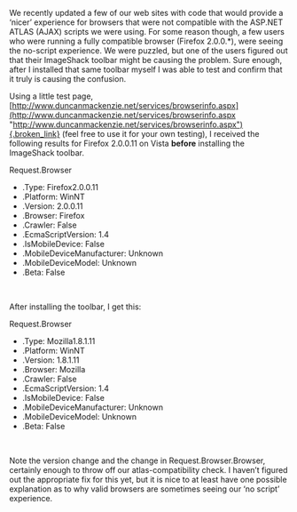 We recently updated a few of our web sites with code that would provide a &#8216;nicer&#8217; experience for browsers that were not compatible with the ASP.NET ATLAS (AJAX) scripts we were using. For some reason though, a few users who were running a fully compatible browser (Firefox 2.0.0.*), were seeing the no-script experience. We were puzzled, but one of the users figured out that their ImageShack toolbar might be causing the problem. Sure enough, after I installed that same toolbar myself I was able to test and confirm that it truly is causing the confusion.

Using a little test page, [http://www.duncanmackenzie.net/services/browserinfo.aspx](http://www.duncanmackenzie.net/services/browserinfo.aspx "http://www.duncanmackenzie.net/services/browserinfo.aspx"){.broken_link} (feel free to use it for your own testing), I received the following results for Firefox 2.0.0.11 on Vista **before** installing the ImageShack toolbar.

Request.Browser 

  * .Type: Firefox2.0.0.11
  * .Platform: WinNT
  * .Version: 2.0.0.11
  * .Browser: Firefox
  * .Crawler: False
  * .EcmaScriptVersion: 1.4
  * .IsMobileDevice: False
  * .MobileDeviceManufacturer: Unknown
  * .MobileDeviceModel: Unknown
  * .Beta: False

&nbsp;

After installing the toolbar, I get this:

Request.Browser 

  * .Type: Mozilla1.8.1.11
  * .Platform: WinNT
  * .Version: 1.8.1.11
  * .Browser: Mozilla
  * .Crawler: False
  * .EcmaScriptVersion: 1.4
  * .IsMobileDevice: False
  * .MobileDeviceManufacturer: Unknown
  * .MobileDeviceModel: Unknown
  * .Beta: False

&nbsp;

Note the version change and the change in Request.Browser.Browser, certainly enough to throw off our atlas-compatibility check. I haven&#8217;t figured out the appropriate fix for this yet, but it is nice to at least have one possible explanation as to why valid browsers are sometimes seeing our &#8216;no script&#8217; experience.